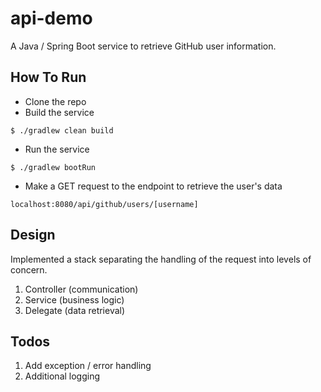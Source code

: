 # api-demo

A Java / Spring Boot service to retrieve GitHub user information.

## How To Run

- Clone the repo
- Build the service 

```
$ ./gradlew clean build
```

- Run the service

```
$ ./gradlew bootRun
```

- Make a GET request to the endpoint to retrieve the user's data

```
localhost:8080/api/github/users/[username]
```

## Design

Implemented a stack separating the handling of the request into levels of concern.

1. Controller (communication)
2. Service (business logic)
3. Delegate (data retrieval)

## Todos

1. Add exception / error handling
2. Additional logging
